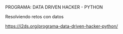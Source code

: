 PROGRAMA: DATA DRIVEN HACKER - PYTHON

Resolviendo retos con datos

https://i2ds.org/programa-data-driven-hacker-python/
